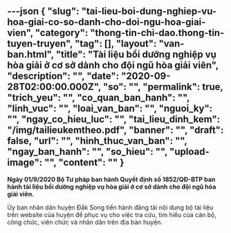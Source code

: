 ---json
{
    "slug": "tai-lieu-boi-dung-nghiep-vu-hoa-giai-co-so-danh-cho-doi-ngu-hoa-giai-vien",
    "category": "thong-tin-chi-dao.thong-tin-tuyen-truyen",
    "tag": [],
    "layout": "van-ban.html",
    "title": "Tài liệu bồi dưỡng nghiệp vụ hòa giải ở cơ sở dành cho đội ngũ hòa giải viên",
    "description": "",
    "date": "2020-09-28T02:00:00.000Z",
    "so": "",
    "permalink": true,
    "trich_yeu": "",
    "co_quan_ban_hanh": "",
    "linh_vuc": "",
    "loai_van_ban": "",
    "nguoi_ky": "",
    "ngay_co_hieu_luc": "",
    "tai_lieu_dinh_kem": "/img/tailieukemtheo.pdf",
    "banner": "",
    "draft": false,
    "url": "",
    "hinh_thuc_van_ban": "",
    "ngay_ban_hanh": "",
    "so_hieu": "",
    "upload-image": "",
    "__content__": ""
}
---
<p><strong>Ng&agrave;y 01/9/2020 Bộ Tư ph&aacute;p ban h&agrave;nh Quyết định số 1852/QĐ-BTP ban h&agrave;nh t&agrave;i liệu bồi dưỡng nghiệp vụ h&ograve;a giải ở cơ sở d&agrave;nh cho đội ngũ h&ograve;a giải vi&ecirc;n.</strong></p>

<p>Ủy ban nh&acirc;n d&acirc;n huyện Đắk Song&nbsp;tiến h&agrave;nh đăng tải nội dung bộ t&agrave;i liệu tr&ecirc;n website của huyện&nbsp;để phục vụ cho việc tra cứu, t&igrave;m hiểu của c&aacute;n bộ, c&ocirc;ng chức, vi&ecirc;n chức v&agrave; nh&acirc;n d&acirc;n tr&ecirc;n địa b&agrave;n huyện.</p>
